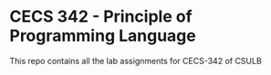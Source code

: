 # CECS 342 - Principle of Programming Language
This repo contains all the lab assignments for CECS-342 of CSULB
